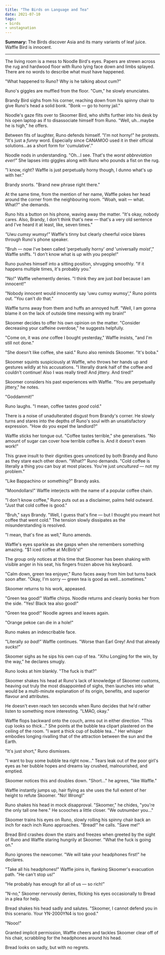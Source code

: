 ```yaml
---
title: "The Birds on Language and Tea"
date: 2021-07-10
tags:
- birds
- unstagnation
---
```


**Summary:** The Birds discover Asia and its many variants of leaf juice. Waffle Bird is innocent.

<!-- more -->

---

The living room is a mess to Noodle Bird's eyes. Papers are strewn across the rug and hardwood floor with Runo lying face down and limbs splayed. There are no words to describe what must have happened.

"What happened to Runo? Why is he talking about cum?"

Runo's giggles are muffled from the floor. "Cum," he slowly enunciates.

Brandy Bird sighs from his corner, reaching down from his spinny chair to give Runo's head a solid bonk. "Bonk — go to horny jail."

Noodle's gaze flits over to Skoomer Bird, who shifts further into his desk by his open laptop as if to disassociate himself from Runo. "Well, uh…maybe he is high," he offers.

Between fits of laughter, Runo defends himself. "I'm not horny!" he protests. "It's just a *funny* word. Especially since CANAMOO used it in their official solutions…as a short form for 'cumulative'."

Noodle nods in understanding. "Oh…I see. That's the *worst abbreviation ever!"* She lapses into giggles along with Runo who pounds a fist on the rug.

"I know, right? Waffle is just perpetually horny though, I dunno what's up with her."

Brandy snorts. "Brand new phrase right there."

At the same time, from the mention of her name, Waffle pokes her head around the corner from the neighbouring room. "Woah, wait — what. What?" she demands.

Runo hits a button on his phone, waving away the matter. "It's okay, nobody cares. Also, Brandy, I don't think that's new — that's a very old sentence and I've heard it at least, like, seven times."

*"Uwu cumsy wumsy!"* Waffle's tinny but clearly cheerful voice blares through Runo's phone speaker.

"Bruh — now I've been called 'perpetually horny' *and* 'universally *moist*'," Waffle sniffs. "I don't know what is *up* with you people!"

Runo pushes himself into a sitting position, shrugging smoothly. "If it happens multiple times, it's probably you."

"No!" Waffle vehemently denies. "I think they are just *bad* because I am innocent!"

"Nobody innocent would innocently say 'uwu cumsy wumsy'," Runo points out. "You can't *do* that."

Waffle turns away from them and huffs an annoyed huff. "Well, I am gonna blame it on the lack of outside time messing with my brain!"

Skoomer decides to offer his own opinion on the matter. "Consider decreasing your caffeine overdose," he suggests helpfully.

"Come on, it was *one* coffee I bought yesterday," Waffle insists, "and I'm still not done."

"She doesn't like coffee, she said." Runo also reminds Skoomer. "It's boba."

Skoomer squints suspiciously at Waffle, who throws her hands up and gestures wildly at his accusations. "I literally drank half of the coffee and couldn't continue! Also I was really tired! And jittery. And tired!"

Skoomer considers his past experiences with Waffle. "You are perpetually jittery," he notes.

"Goddammit!"

Runo laughs. "I mean, coffee tastes *good* cold."

There is a noise of unadulterated disgust from Brandy's corner. He slowly turns and stares into the depths of Runo's soul with an unsatisfactory expression. "How do you expel the landlord?"

Waffle sticks her tongue out. "Coffee tastes terrible," she generalises. "No amount of sugar can cover how terrible coffee is. And it doesn't even work!"

This grave insult to their dignities goes unnoticed by both Brandy and Runo as they stare each other down. "What?" Runo demands. "Cold coffee is literally a thing you can buy at most places. You're just *uncultured* — not my problem."

"Like Bappachino or something?" Brandy asks.

"Moondollars!" Waffle interjects with the name of a popular coffee chain.

"I don't know coffee," Runo puts out as a disclaimer, palms held outward. "Just that cold coffee is good."

"Bruh," says Brandy. "Well, I guess that's fine — but I thought you meant hot coffee that went cold." The tension slowly dissipates as the misunderstanding is resolved.

"I mean, that's fine as well," Runo amends.

Waffle's eyes sparkle as she gasps when she remembers something amazing. "$1 iced coffee at McBirb's!"

The group only notices at this time that Skoomer has been shaking with visible anger in his seat, his fingers frozen above his keyboard.

"Calm down, green tea enjoyer," Runo faces away from him but turns back soon after. "Okay, I'm sorry — green tea is good as well…sometimes."

Skoomer returns to his work, appeased.

"Green tea good!" Waffle chirps. Noodle returns and cleanly bonks her from the side. "Yes! Black tea also good!"

"Green tea good!" Noodle agrees and leaves again.

"Orange pekoe can die in a hole!"

Runo makes an indescribable face.

"Literally *so bad!"* Waffle continues. "Worse than Earl Grey! And that already *sucks!"*

Skoomer sighs as he sips his own cup of tea. "Xihu Longjing for the win, by the way," he declares smugly.

Runo looks at him blankly. "The fuck is that?"

Skoomer shakes his head at Runo's lack of knowledge of Skoomer customs, heaving out truly the most disappointed of sighs, then launches into what would be a multi-minute explanation of its origin, benefits, and superior flavour and attributes.

He doesn't even reach ten seconds when Runo decides that he'd rather listen to something more interesting. "LMAO, okay."

Waffle flops backward onto the couch, arms out in either direction. "This cup looks so *thick*…" She points at the bubble tea clipart plastered on the ceiling of the room. "I want a thick cup of bubble tea…" Her whisper embodies longing rivalling that of the attraction between the sun and the Earth.

"It's just short," Runo dismisses.

"I want to buy some bubble tea right now…" Tears leak out of the poor girl's eyes as her bubble hopes and dreams lay crushed, malnourished, and emptied.

Skoomer notices this and doubles down. "Short…" he agrees, "like Waffle."

Waffle instantly jumps up, hair flying as she uses the full extent of her height to refute Skoomer. "No! Wrong!"

Runo shakes his head in mock disapproval. "Skoomer," he chides, "you're the only tall one here." He scooches a little closer. "We out*number* you…"

Skoomer trains his eyes on Runo, slowly rolling his spinny chair back an inch for each inch Runo approaches. "Bread!" he calls. "Save me!"

Bread Bird crashes down the stairs and freezes when greeted by the sight of Runo and Waffle staring hungrily at Skoomer. "What the fuck is going on."

Runo ignores the newcomer. "We will take your headphones first!" he declares.

"Take all his headphones!" Waffle joins in, flanking Skoomer's evacuation path. "He can't stop us!"

"He probably has enough for all of us — so rich!"

"N-no," Skoomer nervously denies, flicking his eyes occasionally to Bread in a plea for help.

Bread shakes his head sadly and salutes. "Skoomer, I cannot defend you in this scenario. Your YN-2000YN4 is too good."

"Nooo!"

Granted implicit permission, Waffle cheers and tackles Skoomer clear off of his chair, scrabbling for the headphones around his head.

Bread looks on sadly, but with no regrets.